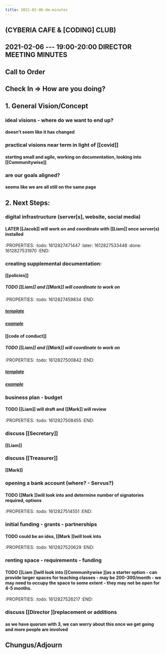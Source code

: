 ```yaml
---
title: 2021-02-06-dm-minutes
---
```


## (CYBERIA CAFE & [CODING] CLUB)
2021-02-06 --- 19:00-20:00
DIRECTOR MEETING
MINUTES
----------
## Call to Order

## Check In => How are you doing?
## 1. General Vision/Concept
### ideal visions - where do we want to end up?
#### doesn’t seem like it has changed
### practical visions near term in light of [[covid]]
#### starting small and agile, working on documentation, looking into [[Communitywise]]
### are our goals aligned?
#### seems like we are all still on the same page
## 2. Next Steps:
### digital infrastructure (server[s], website, social media)
#### LATER [[Jacob]] will work on and coordinate with [[Liam]] once server(s) installed
:PROPERTIES:
:todo: 1612827471447
:later: 1612827533448
:done: 1612827531970
:END:
### creating supplemental documentation:
#### [[policies]]
##### TODO [[Liam]] and [[Mark]] will coordinate to work on
:PROPERTIES:
:todo: 1612827459834
:END:
##### [template](https://docs.google.com/document/d/1AfWPBVYEkmFEIUNGHcWGiAWRsRlQTM4D2T6XyBLO9ss/edit?usp=sharing)
##### [example](https://docum.ents.ca./GeneralPolicies-October2018.pdf)
#### [[code of conduct]]
##### TODO [[Liam]] and [[Mark]] will coordinate to work on
:PROPERTIES:
:todo: 1612827500842
:END:
##### [template](https://docs.google.com/document/d/1kGwts6JsH_4ObXs3Kgeyum66BW12EcXqibDFv2OnKIk/edit?usp=sharing)
##### [example](https://docum.ents.ca./CodeOfConduct.pdf)
### business plan - budget
#### TODO [[Liam]] will draft and [[Mark]] will review
:PROPERTIES:
:todo: 1612827508455
:END:
### discuss [[Secretary]]
#### [[Liam]]
### discuss [[Treasurer]]
#### [[Mark]]
### opening a bank account (where? - Servus?)
#### TODO [[Mark ]]will look into and determine number of signatories required, options
:PROPERTIES:
:todo: 1612827514551
:END:
### initial funding - grants - partnerships
#### TODO could be an idea, [[Mark ]]will look into
:PROPERTIES:
:todo: 1612827520629
:END:
### renting space - requirements - funding
#### TODO [[Liam ]]will look into [[Communitywise ]]as a starter option - can provide larger spaces for teaching classes - may be 200-300/month - we may need to occupy the space to some extent - they may not be open for 4-5 months.
:PROPERTIES:
:todo: 1612827526217
:END:
### discuss [[Director ]]replacement or additions
#### as we have quorum with 3, we can worry about this once we get going and more people are involved
## Chungus/Adjourn